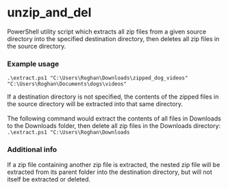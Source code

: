 ﻿# unzip_and_del

PowerShell utility script which extracts all zip files from a given source directory into the specified destination directory, then deletes all zip files in the source directory.

### Example usage
``.\extract.ps1 "C:\Users\Roghan\Downloads\zipped_dog_videos" "C:\Users\Roghan\Documents\dogs\videos"``

If a destination directory is not specified, the contents of the zipped files in the source directory will be extracted into that same directory. \
\
The following command would extract the contents of all files in Downloads to the Downloads folder, then delete all zip files in the Downloads directory: \
``.\extract.ps1 "C:\Users\Roghan\Downloads``

### Additional info 
If a zip file containing another zip file is extracted, the nested zip file will be extracted from its parent folder into the destination directory, but will not itself be extracted or deleted.
